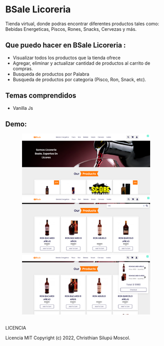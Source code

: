 # BSale Licoreria

Tienda virtual, donde podras encontrar diferentes productos tales como: Bebidas Energeticas, Piscos, Rones, Snacks, Cervezas y más.

## Que puedo hacer en BSale Licoreria :

* Visualizar todos los productos que la tienda ofrece
* Agregar, eliminar y actualizar cantidad de productos al carrito de compras.
* Busqueda de productos por Palabra
* Busqueda de productos por categoria (Pisco, Ron, Snack, etc).

## Temas comprendidos

* Vanilla Js

## Demo: 

<div align="center" style="margin-bottom:30px">
  <img src="https://github.com/ChristhianSM/bsale-frontend/blob/main/src/assets/imagen1.PNG" width="400" title="hover text">
  <img src="https://github.com/ChristhianSM/bsale-frontend/blob/main/src/assets/imagen2.PNG" width="400" title="hover text">
  <img src="https://github.com/ChristhianSM/bsale-frontend/blob/main/src/assets/imagen3.PNG" width="400" title="hover text">
</div

### LICENCIA

Licencia MIT Copyright (c) 2022, Christhian Silupú Moscol.
